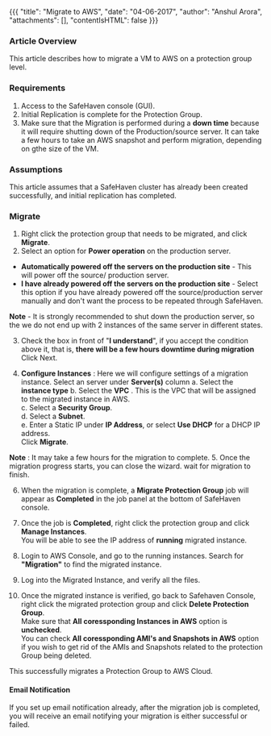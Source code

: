 {{{
  "title": "Migrate to AWS",
  "date": "04-06-2017",
  "author": "Anshul Arora",
  "attachments": [],
  "contentIsHTML": false
}}}

### Article Overview
This article describes how to migrate a VM to AWS on a protection group level.

### Requirements
1. Access to the SafeHaven console (GUI).
2. Initial Replication is complete for the Protection Group.
3. Make sure that the Migration is performed during a **down time** because it will require shutting down of the Production/source server. It can take a few hours to take an AWS snapshot and perform migration, depending on gthe size of the VM.

### Assumptions
This article assumes that a SafeHaven cluster has already been created successfully, and initial replication has completed.

### Migrate

1. Right click the protection group that needs to be migrated, and click **Migrate**.
2. Select an option for **Power operation** on the production server.  
  * **Automatically powered off the servers on the production site** - This will power off the source/ production server.  
  * **I have already powered off the servers on the production site** - Select this option if you have already powered off the source/production server manually and don't want the process to be repeated through SafeHaven.

  **Note** - It is strongly recommended to shut down the production server, so the we do not end up with 2 instances of the same server in different states.

3. Check the box in front of "**I understand**", if you accept the condition above it, that is, **there will be a few hours downtime during migration**  
  Click Next.

4. **Configure Instances** : Here we will configure settings of a migration instance. Select an server under **Server(s)** column
  a. Select the **instance type**
  b. Select the **VPC** . This is the VPC that will be assigned to the migrated instance in AWS.  
  c. Select a **Security Group**.  
  d. Select a **Subnet**.  
  e. Enter a Static IP under **IP Address**, or select **Use DHCP** for a DHCP IP address.    
  Click **Migrate**.   

  **Note** : It may take a few hours for the migration to complete.
 5. Once the migration progress starts, you can close the wizard. wait for migration to finish.

 6. When the migration is complete, a **Migrate Protection Group** job will appear as **Completed** in the job panel at the bottom of SafeHaven console.

 7. Once the job is **Completed**, right click the protection group and click **Manage Instances**.  
  You will be able to see the IP address of **running** migrated instance.

 8. Login to AWS Console, and go to the running instances. Search for **"Migration"** to find the migrated instance.

 9. Log into the Migrated Instance, and verify all the files.

 10. Once the migrated instance is verified, go back to Safehaven Console, right click the migrated protection group and click **Delete Protection Group**.    
 Make sure that **All coressponding Instances in AWS** option is **unchecked**.  
 You can check **All coressponding AMI's and Snapshots in AWS** option if you wish to get rid of the AMIs and Snapshots related to the protection Group being deleted.

  This successfully migrates a Protection Group to AWS Cloud.

#### Email Notification
If you set up email notification already, after the migration job is completed, you will receive an email notifying your migration is either successful or failed.
